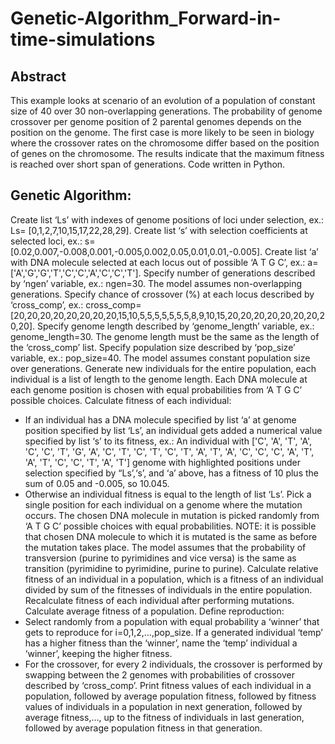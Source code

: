 # Genetic-Algorithm_Forward-in-time-simulations


## Abstract

This example looks at scenario of an evolution of a population of constant size of 40 over 30 non-overlapping generations.
The probability of genome crossover per genome position of 2 parental genomes depends on the position on the genome.
The first case is more likely to be seen in biology where the crossover rates on the chromosome differ based on the position of genes on the chromosome. The results indicate that the maximum fitness is reached over short span of generations. Code written in Python.

## Genetic Algorithm:

Create list ‘Ls’ with indexes of genome positions of loci under selection, ex.: 
Ls= [0,1,2,7,10,15,17,22,28,29].
Create list ‘s’ with selection coefficients at selected loci, ex.: 
s= [0.02,0.007,-0.008,0.001,-0.005,0.002,0.05,0.01,0.01,-0.005].
Create list ‘a’ with DNA molecule selected at each locus out of possible ‘A T G C’, ex.: 
a= ['A','G','G','T','C','C','A','C','C','T'].
Specify number of generations described by ‘ngen’ variable, ex.: ngen=30. The model assumes non-overlapping generations.
Specify chance of crossover (%) at each locus described by ‘cross_comp’, ex.:
cross_comp=[20,20,20,20,20,20,20,20,15,10,5,5,5,5,5,5,5,8,9,10,15,20,20,20,20,20,20,20,20,20].
Specify genome length described by ‘genome_length’ variable, ex.: genome_length=30. The genome length must be the same as the length of the ‘cross_comp’ list.
Specify population size described by ‘pop_size’ variable, ex.: pop_size=40. The model assumes constant population size over generations.
Generate new individuals for the entire population, each individual is a list of length to the genome length. Each DNA molecule at each genome position is chosen with equal probabilities from ‘A T G C’ possible choices.
Calculate fitness of each individual:
-	If an individual has a DNA molecule specified by list ‘a’ at genome position specified by list ‘Ls’, an individual gets added a numerical value specified by list ‘s’ to its fitness, ex.:
An individual with ['C', 'A', 'T', 'A', 'C', 'C', 'T', 'G', 'A', 'C', 'T', 'C', 'T', 'C', 'T', 'A', 'T', 'A', 'C', 'C', 'C', 'A', 'T', 'A', 'T', 'C', 'C', 'T', 'A', 'T'] genome with highlighted positions under selection specified by “Ls’,‘s’, and ‘a’ above, has a fitness of 10 plus the sum of 0.05 and -0.005, so 10.045.
-	Otherwise an individual fitness is equal to the length of list ‘Ls’.
Pick a single position for each individual on a genome where the mutation occurs. The chosen DNA molecule in mutation is picked randomly from ‘A T G C’ possible choices with equal probabilities. NOTE: it is possible that chosen DNA molecule to which it is mutated is the same as before the mutation takes place. The model assumes that the probability of transversion (purine to pyrimidines and vice versa) is the same as transition (pyrimidine to pyrimidine, purine to purine).
Calculate relative fitness of an individual in a population, which is a fitness of an individual divided by sum of the fitnesses of individuals in the entire population.
Recalculate fitness of each individual after performing mutations.
Calculate average fitness of a population.
Define reproduction:
-	Select randomly from a population with equal probability a ‘winner’ that gets to reproduce for i=0,1,2,…,pop_size. If a generated individual ‘temp’ has a higher fitness than the ‘winner’, name the ‘temp’ individual a ‘winner’, keeping the higher fitness.
-	For the crossover, for every 2 individuals, the crossover is performed by swapping between the 2 genomes with probabilities of crossover described by ‘cross_comp’. 
Print fitness values of each individual in a population, followed by average population fitness, followed by fitness values of individuals in a population in next generation, followed by average fitness,…, up to the fitness of individuals in last generation, followed by average population fitness in that generation.

